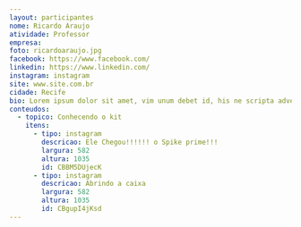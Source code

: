 ```yaml
---
layout: participantes
nome: Ricardo Araujo
atividade: Professor
empresa: 
foto: ricardoaraujo.jpg
facebook: https://www.facebook.com/
linkedin: https://www.linkedin.com/
instagram: instagram
site: www.site.com.br
cidade: Recife
bio: Lorem ipsum dolor sit amet, vim unum debet id, his ne scripta adversarium, in brute perpetua repudiare eam. Eam eu brute ponderum, hinc conclusionemque mea ad. Ea duo ludus graeco sensibus, cu vim inani dolorem concludaturque, nam liber ridens id. Eos harum congue feugait no. Quo denique accumsan contentiones ne, senserit assentior reformidans eu his.
conteudos:
  - topico: Conhecendo o kit
    itens: 
      - tipo: instagram
        descricao: Ele Chegou!!!!!! o Spike prime!!!
        largura: 582
        altura: 1035
        id: CBBM5DUjecK
      - tipo: instagram
        descricao: Abrindo a caixa
        largura: 582
        altura: 1035
        id: CBgupI4jKsd
---
```

